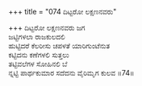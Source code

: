 +++
title = "074 ದಿಟ್ಟರೋ ಲಕ್ಷಣನವರು"

+++
ದಿಟ್ಟರೋ ಲಕ್ಷಣನವರು ಜಗ  
ಜಟ್ಟಿಗಳಲಾ ರಾಜಕುಲದಲಿ  
ಹುಟ್ಟಿದರೆ ಕೆಲರೀಸು ಚಪಳತೆ ಯಾರಿಗುಂಟೆನುತ  
ಕಟ್ಟಿದನು ಕಣೆಗಳಲಿ ಸುತ್ತಲು  
ತಟ್ಟಿವಲೆಗಳ ಸೋಹಿನಲಿ ಬೆ  
ನ್ನಟ್ಟಿ ಪಾರ್ಥಕುಮಾರ ಸದೆದನು ವೈರಿಮೃಗ ಕುಲವ     ॥74॥